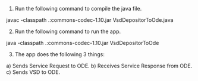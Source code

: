 1. Run the following command to compile the java file.

javac -classpath .:commons-codec-1.10.jar VsdDepositorToOde.java 


2. Run the following command to run the app.

java -classpath .:commons-codec-1.10.jar VsdDepositorToOde


3. The app does the following 3 things:

  a) Sends Service Request to ODE.
  b) Receives Service Response from ODE.
  c) Sends VSD to ODE.
